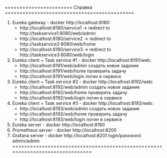 ======================= Справка ============================================
1. Eureka gateway - docker http://localhost:8180:
   - http://localhost:8180/service1 -> redirect to http://taskservice1:8080/web/admin
   - http://localhost:8180/service2 -> redirect to http://taskservice2:8080/web/home
   - http://localhost:8180/service3 -> redirect to http://taskservice3:8080/web/login
2. Eureka client + Task service #1 - docker http://localhost:8191/web:
   - http://localhost:8191/web/admin создать новое задание
   - http://localhost:8191/web/home проверить задачу
   - http://localhost:8191/web/login логин в сервисе
3. Eureka client + Task service #2 - docker http://localhost:8192/web:
    - http://localhost:8192/web/admin создать новое задание
    - http://localhost:8192/web/home проверить задачу
    - http://localhost:8192/web/login логин в сервисе
4. Eureka client + Task service #3 - docker http://localhost:8193/web:
    - http://localhost:8193/web/admin создать новое задание
    - http://localhost:8193/web/home проверить задачу
    - http://localhost:8193/web/login логин в сервисе
5. Eureka server - docker http://localhost:8190
6. Prometheus server - docker http://localhost:8200
7. Grafana server - docker http://localhost:8201
   login/password: admin/admin
==============================================================================